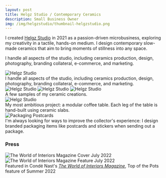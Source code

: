 ```yaml
---
layout: post
title: Helgz Studio / Contemporary Ceramics
description: Small Business Owner
img: /img/helgzstudio/thumbnail-helgzstudio.png
---
```


I created <a href="https://www.helgz.com" alt="Helgz Studio" target="blank">Helgz Studio</a> in 2021 as a passion-driven microbusiness, exploring my creativity in a tactile, hands-on medium. I design contemporary slow-made ceramics that aim to bring moments of stillness into any space.

I handle all aspects of the studio, including ceramics production, design, photography, branding collateral, e-commerce, and marketing.

<img class="col three" src="{{ site.baseurl }}/img/helgzstudio/helgz-studio-digital.png" alt="Helgz Studio" title="Helgz Studio"/>
<div class="col three caption">
I handle all aspects of the studio, including ceramics production, design, photography, branding collateral, e-commerce, and marketing.</div>

<!--
<img class="col one" src="{{ site.baseurl }}/img/helgzstudio/camila.jpg" alt="Helgz Studio" title="Helgz Studio"/>
<img class="col one" src="{{ site.baseurl }}/img/helgzstudio/silas.jpg" alt="Helgz Studio" title="Helgz Studio"/>
<img class="col one" src="{{ site.baseurl }}/img/helgzstudio/billie.jpg" alt="Helgz Studio" title="Helgz Studio"/>
-->

<img class="col two" src="{{ site.baseurl }}/img/helgzstudio/dragonegg.jpg" alt="Helgz Studio" title="Helgz Studio"/>
<img class="col one" src="{{ site.baseurl }}/img/helgzstudio/tabitha.jpg" alt="Helgz Studio" title="Helgz Studio"/>
<img class="col one" src="{{ site.baseurl }}/img/helgzstudio/silas.jpg" alt="Helgz Studio" title="Helgz Studio"/>
<div class="col three caption">
A few samples of my ceramic creations.</div>

<img class="col three" src="{{ site.baseurl }}/img/helgzstudio/coffeetable.jpg" alt="Helgz Studio" title="Helgz Studio"/>
<div class="col three caption">
My most ambitious project: a modular coffee table. Each leg of the table is hand-built using ceramic slabs.</div>


<!--
<img class="col one" src="{{ site.baseurl }}/img/helgzstudio/woi-0.jpg" alt="The World of Interiors Magazine Cover June 2022" title="The World of Interiors Magazine Cover June 2022"/>
<img class="col one" src="{{ site.baseurl }}/img/helgzstudio/woi-1.jpg" alt="The World of Interiors Magazine Featureatue June 2022" title="The World of Interiors Magazine Feature June 2022"/>
-->



<div class="no-caption">
	<img class="col three" src="{{ site.baseurl }}/img/helgz-postcard.png" alt="Packaging Postcards" title="Postcards"/>
</div>
<div class="col three caption">
I'm always looking for ways to improve the collector's experience: I design branded packaging items like postcards and stickers when sending out a package.</div>

<h3>Press</h3>
<img class="col one" src="{{ site.baseurl }}/img/helgzstudio/woi-cover-jul.png" alt="The World of Interiors Magazine Cover July 2022" title="The World of Interiors Magazine Cover Juluy 2022"/>


<img class="col two" src="{{ site.baseurl }}/img/helgzstudio/woi-2.png" alt="The World of Interiors Magazine Feature July 2022" title="The World of Interiors Magazine Feature July 2022"/>

<div class="col three caption">
Featured in Condé Nast's <a href="https://www.condenast.co.uk/world-of-interiors/" target="_blank"><i>The World of Interiors Magazine</i></a>, Top of the Pots feature of Summer 2022</div>



<br/><br/><br/>